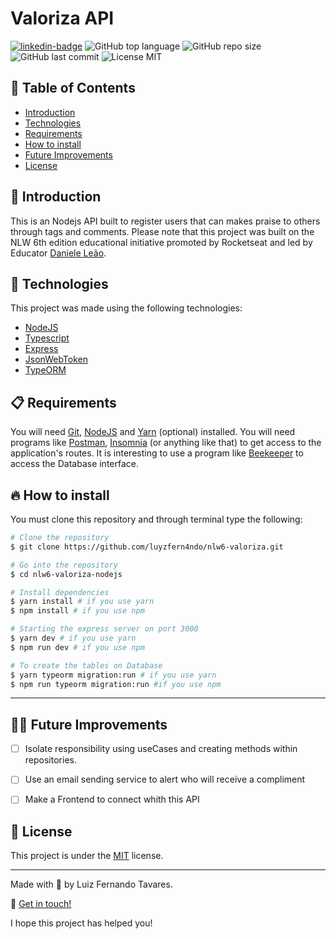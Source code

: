 # Valoriza API

[![linkedin-badge][linkedin-shield]][link-linkedin] ![GitHub top language](https://img.shields.io/github/languages/top/luyzfern4ndo/nlw6-valoriza)
![GitHub repo size](https://img.shields.io/github/repo-size/luyzfern4ndo/nlw6-valoriza) ![GitHub last commit](https://img.shields.io/github/last-commit/luyzfern4ndo/nlw6-valoriza) ![License MIT](https://img.shields.io/badge/license-MIT-green)

[linkedin-shield]: https://img.shields.io/badge/-Luiz%20Fernando%20Tavares-blueviolet?logo=linkedin
[link-linkedin]: https://www.linkedin.com/in/luiz-fernando-tavares-141311187/

## :pushpin: Table of Contents

- [Introduction](#book-introduction)
- [Technologies](#rocket-technologies)
- [Requirements](#clipboard-requirements)
- [How to install](#fire-how-to-install)
- [Future Improvements](#man_astronaut-future-improvements)
- [License](#closed_book-license)

## :book: Introduction

This is an Nodejs API built to register users that can makes praise to others through tags and comments.
Please note that this project was built on the NLW 6th edition educational initiative promoted by Rocketseat and led by Educator [Daniele Leão](https://github.com/danileao).

## :rocket: Technologies

This project was made using the following technologies:

- [NodeJS](https://nodejs.org/en/)
- [Typescript](https://github.com/microsoft/TypeScript)
- [Express](https://expressjs.com/)
- [JsonWebToken](https://jwt.io/)
- [TypeORM](https://typeorm.io/#/)

## :clipboard: Requirements

You will need [Git](https://git-scm.com/), [NodeJS](https://nodejs.org/) and [Yarn](https://yarnpkg.com/) (optional) installed. You will need programs like [Postman](https://www.postman.com/), [Insomnia](https://insomnia.rest/download) (or anything like that) to get access to the application's routes. It is interesting to use a program like [Beekeeper](https://www.beekeeperstudio.io/) to access the Database interface.

## :fire: How to install

You must clone this repository and through terminal type the following:

```bash
# Clone the repository
$ git clone https://github.com/luyzfern4ndo/nlw6-valoriza.git

# Go into the repository
$ cd nlw6-valoriza-nodejs

# Install dependencies
$ yarn install # if you use yarn
$ npm install # if you use npm

# Starting the express server on port 3000
$ yarn dev # if you use yarn
$ npm run dev # if you use npm

# To create the tables on Database
$ yarn typeorm migration:run # if you use yarn
$ npm run typeorm migration:run #if you use npm
```

---

## :man_astronaut: Future Improvements

- [ ] Isolate responsibility using useCases and creating methods within repositories.

- [ ] Use an email sending service to alert who will receive a compliment

- [ ] Make a Frontend to connect whith this API


## :closed_book: License

This project is under the [MIT](https://github.com/luyzfern4ndo/nlw6-valoriza/blob/master/LICENSE) license.

---

Made with :purple_heart: by Luiz Fernando Tavares.

:wave: [Get in touch!](https://www.linkedin.com/in/luiz-fernando-tavares-141311187/)

I hope this project has helped you!
